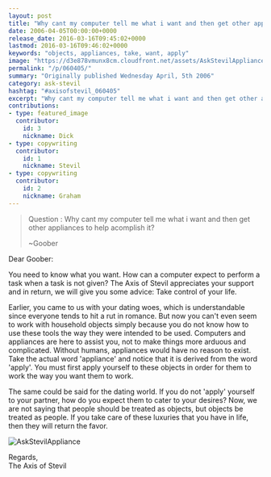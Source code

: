 ```yaml
---
layout: post
title: "Why cant my computer tell me what i want and then get other appliances to help acomplish it?"
date: 2006-04-05T00:00:00+0000
release_date: 2016-03-16T09:45:02+0000
lastmod: 2016-03-16T09:46:02+0000
keywords: "objects, appliances, take, want, apply"
image: "https://d3e878vmunx8cm.cloudfront.net/assets/AskStevilAppliance.jpg"
permalink: "/p/060405/"
summary: "Originally published Wednesday April, 5th 2006"
category: ask-stevil
hashtag: "#axisofstevil_060405"
excerpt: "Why cant my computer tell me what i want and then get other appliances to help acomplish it? and other great questions from Wednesday April, 5th 2006"
contributions:
- type: featured_image
  contributor:
    id: 3
    nickname: Dick
- type: copywriting
  contributor:
    id: 1
    nickname: Stevil
- type: copywriting
  contributor:
    id: 2
    nickname: Graham
---
```


[p01]: https://d3e878vmunx8cm.cloudfront.net/assets/AskStevilAppliance.jpg "AskStevilAppliance"
> Question : Why cant my computer tell me what i want and then get other appliances to help acomplish it? 
> 
> ~Goober

Dear Goober:

You need to know what you want. How can a computer expect to perform a task when a task is not given? The Axis of Stevil appreciates your support and in return, we will give you some advice: Take control of your life.

Earlier, you came to us with your dating woes, which is understandable since everyone tends to hit a rut in romance. But now you can't even seem to work with household objects simply because you do not know how to use these tools the way they were intended to be used. Computers and appliances are here to assist you, not to make things more arduous and complicated. Without humans, appliances would have no reason to exist. Take the actual word 'appliance' and notice that it is derived from the word 'apply'. You must first apply yourself to these objects in order for them to work the way you want them to work.

The same could be said for the dating world. If you do not 'apply' yourself to your partner, how do you expect them to cater to your desires? Now, we are not saying that people should be treated as objects, but objects be treated as people. If you take care of these luxuries that you have in life, then they will return the favor.

![AskStevilAppliance][p01]

Regards,  
The Axis of Stevil
